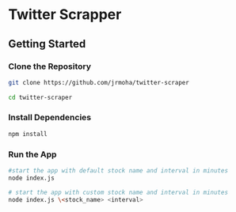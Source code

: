 # Twitter Scrapper

## Getting Started

### Clone the Repository

```bash
git clone https://github.com/jrmoha/twitter-scraper
 
cd twitter-scraper
```

### Install Dependencies

```bash
npm install
```

### Run the App

```bash
#start the app with default stock name and interval in minutes
node index.js

# start the app with custom stock name and interval in minutes
node index.js \<stock_name> <interval>
```
